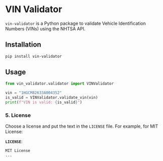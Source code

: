 # VIN Validator

`vin-validator` is a Python package to validate Vehicle Identification Numbers (VINs) using the NHTSA API.

## Installation

```bash
pip install vin-validator
```

## Usage
```python
from vin_validator.validator import VINValidator

vin = "1HGCM82633A004352"
is_valid = VINValidator.validate_vin(vin)
print(f"VIN is valid: {is_valid}")
```


### 5. License

Choose a license and put the text in the `LICENSE` file. For example, for MIT License:

**`LICENSE`**:
```plaintext
MIT License
...
